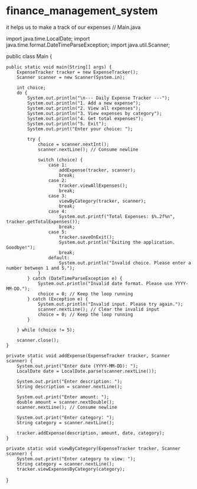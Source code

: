  # finance_management_system
it helps us to make a track of our expenses 
// Main.java

import java.time.LocalDate;
import java.time.format.DateTimeParseException;
import java.util.Scanner;

public class Main {

    public static void main(String[] args) {
        ExpenseTracker tracker = new ExpenseTracker();
        Scanner scanner = new Scanner(System.in);

        int choice;
        do {
            System.out.println("\n--- Daily Expense Tracker ---");
            System.out.println("1. Add a new expense");
            System.out.println("2. View all expenses");
            System.out.println("3. View expenses by category");
            System.out.println("4. Get total expenses");
            System.out.println("5. Exit");
            System.out.print("Enter your choice: ");

            try {
                choice = scanner.nextInt();
                scanner.nextLine(); // Consume newline

                switch (choice) {
                    case 1:
                        addExpense(tracker, scanner);
                        break;
                    case 2:
                        tracker.viewAllExpenses();
                        break;
                    case 3:
                        viewByCategory(tracker, scanner);
                        break;
                    case 4:
                        System.out.printf("Total Expenses: $%.2f%n", tracker.getTotalExpenses());
                        break;
                    case 5:
                        tracker.saveOnExit();
                        System.out.println("Exiting the application. Goodbye!");
                        break;
                    default:
                        System.out.println("Invalid choice. Please enter a number between 1 and 5.");
                }
            } catch (DateTimeParseException e) {
                System.out.println("Invalid date format. Please use YYYY-MM-DD.");
                choice = 0; // Keep the loop running
            } catch (Exception e) {
                System.out.println("Invalid input. Please try again.");
                scanner.nextLine(); // Clear the invalid input
                choice = 0; // Keep the loop running
            }

        } while (choice != 5);

        scanner.close();
    }

    private static void addExpense(ExpenseTracker tracker, Scanner scanner) {
        System.out.print("Enter date (YYYY-MM-DD): ");
        LocalDate date = LocalDate.parse(scanner.nextLine());

        System.out.print("Enter description: ");
        String description = scanner.nextLine();

        System.out.print("Enter amount: ");
        double amount = scanner.nextDouble();
        scanner.nextLine(); // Consume newline

        System.out.print("Enter category: ");
        String category = scanner.nextLine();

        tracker.addExpense(description, amount, date, category);
    }

    private static void viewByCategory(ExpenseTracker tracker, Scanner scanner) {
        System.out.print("Enter category to view: ");
        String category = scanner.nextLine();
        tracker.viewExpensesByCategory(category);
    
}
